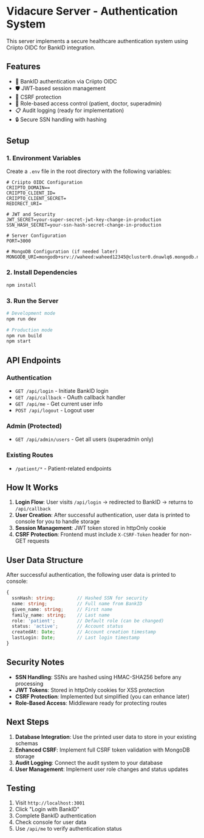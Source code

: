 # Vidacure Server - Authentication System

This server implements a secure healthcare authentication system using Criipto OIDC for BankID integration.

## Features

- 🔐 BankID authentication via Criipto OIDC
- 🛡️ JWT-based session management
- 🚫 CSRF protection
- 👥 Role-based access control (patient, doctor, superadmin)
- 📋 Audit logging (ready for implementation)
- 🔒 Secure SSN handling with hashing

## Setup

### 1. Environment Variables

Create a `.env` file in the root directory with the following variables:

```env
# Criipto OIDC Configuration
CRIIPTO_DOMAIN==
CRIIPTO_CLIENT_ID=
CRIIPTO_CLIENT_SECRET=
REDIRECT_URI=

# JWT and Security
JWT_SECRET=your-super-secret-jwt-key-change-in-production
SSN_HASH_SECRET=your-ssn-hash-secret-change-in-production

# Server Configuration
PORT=3000

# MongoDB Configuration (if needed later)
MONGODB_URI=mongodb+srv://waheed:waheed12345@cluster0.dnuwlq6.mongodb.net/
```

### 2. Install Dependencies

```bash
npm install
```

### 3. Run the Server

```bash
# Development mode
npm run dev

# Production mode
npm run build
npm start
```

## API Endpoints

### Authentication
- `GET /api/login` - Initiate BankID login
- `GET /api/callback` - OAuth callback handler
- `GET /api/me` - Get current user info
- `POST /api/logout` - Logout user

### Admin (Protected)
- `GET /api/admin/users` - Get all users (superadmin only)

### Existing Routes
- `/patient/*` - Patient-related endpoints

## How It Works

1. **Login Flow**: User visits `/api/login` → redirected to BankID → returns to `/api/callback`
2. **User Creation**: After successful authentication, user data is printed to console for you to handle storage
3. **Session Management**: JWT token stored in httpOnly cookie
4. **CSRF Protection**: Frontend must include `X-CSRF-Token` header for non-GET requests

## User Data Structure

After successful authentication, the following user data is printed to console:

```typescript
{
  ssnHash: string;        // Hashed SSN for security
  name: string;           // Full name from BankID
  given_name: string;     // First name
  family_name: string;    // Last name
  role: 'patient';        // Default role (can be changed)
  status: 'active';       // Account status
  createdAt: Date;        // Account creation timestamp
  lastLogin: Date;        // Last login timestamp
}
```

## Security Notes

- **SSN Handling**: SSNs are hashed using HMAC-SHA256 before any processing
- **JWT Tokens**: Stored in httpOnly cookies for XSS protection
- **CSRF Protection**: Implemented but simplified (you can enhance later)
- **Role-Based Access**: Middleware ready for protecting routes

## Next Steps

1. **Database Integration**: Use the printed user data to store in your existing schemas
2. **Enhanced CSRF**: Implement full CSRF token validation with MongoDB storage
3. **Audit Logging**: Connect the audit system to your database
4. **User Management**: Implement user role changes and status updates

## Testing

1. Visit `http://localhost:3001`
2. Click "Login with BankID"
3. Complete BankID authentication
4. Check console for user data
5. Use `/api/me` to verify authentication status
